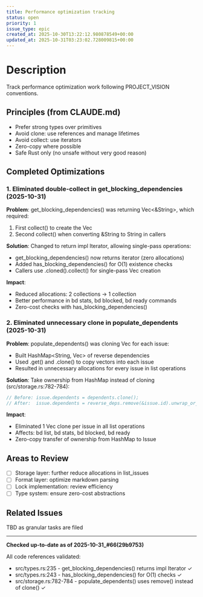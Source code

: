 ```yaml
---
title: Performance optimization tracking
status: open
priority: 1
issue_type: epic
created_at: 2025-10-30T13:22:12.980878549+00:00
updated_at: 2025-10-31T03:23:02.728009815+00:00
---
```


# Description

Track performance optimization work following PROJECT_VISION conventions.

## Principles (from CLAUDE.md)
- Prefer strong types over primitives
- Avoid clone: use references and manage lifetimes
- Avoid collect: use iterators
- Zero-copy where possible
- Safe Rust only (no unsafe without very good reason)

## Completed Optimizations

### 1. Eliminated double-collect in get_blocking_dependencies (2025-10-31)
**Problem**: get_blocking_dependencies() was returning Vec<&String>, which required:
1. First collect() to create the Vec
2. Second collect() when converting &String to String in callers

**Solution**: Changed to return impl Iterator, allowing single-pass operations:
- get_blocking_dependencies() now returns iterator (zero allocations)
- Added has_blocking_dependencies() for O(1) existence checks
- Callers use .cloned().collect() for single-pass Vec creation

**Impact**:
- Reduced allocations: 2 collections → 1 collection
- Better performance in bd stats, bd blocked, bd ready commands
- Zero-cost checks with has_blocking_dependencies()

### 2. Eliminated unnecessary clone in populate_dependents (2025-10-31)
**Problem**: populate_dependents() was cloning Vec<Dependency> for each issue:
- Built HashMap<String, Vec<Dependency>> of reverse dependencies
- Used .get() and .clone() to copy vectors into each issue
- Resulted in unnecessary allocations for every issue in list operations

**Solution**: Take ownership from HashMap instead of cloning (src/storage.rs:782-784):
```rust
// Before: issue.dependents = dependents.clone();
// After:  issue.dependents = reverse_deps.remove(&issue.id).unwrap_or_default();
```

**Impact**:
- Eliminated 1 Vec clone per issue in all list operations
- Affects: bd list, bd stats, bd blocked, bd ready
- Zero-copy transfer of ownership from HashMap to Issue

## Areas to Review
- [ ] Storage layer: further reduce allocations in list_issues
- [ ] Format layer: optimize markdown parsing
- [ ] Lock implementation: review efficiency
- [ ] Type system: ensure zero-cost abstractions

## Related Issues
TBD as granular tasks are filed

---

**Checked up-to-date as of 2025-10-31_#66(29b9753)**

All code references validated:
- src/types.rs:235 - get_blocking_dependencies() returns impl Iterator ✓
- src/types.rs:243 - has_blocking_dependencies() for O(1) checks ✓
- src/storage.rs:782-784 - populate_dependents() uses remove() instead of clone() ✓
